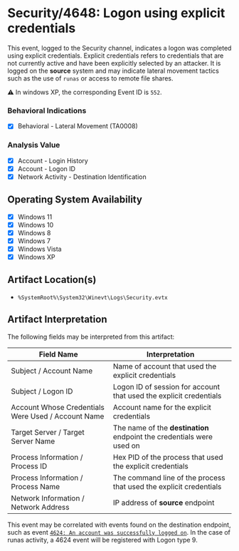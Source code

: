 # Security/4648: Logon using explicit credentials
This event, logged to the Security channel, indicates a logon was completed using explicit credentials. Explicit credentials refers to credentials that are not currently active and have been explicitly selected by an attacker. It is logged on the **source** system and may indicate lateral movement tactics such as the use of `runas` or access to remote file shares.

⚠️ In windows XP, the corresponding Event ID is `552`.

### Behavioral Indications
 - [x] Behavioral - Lateral Movement (TA0008)

### Analysis Value
 - [x] Account - Login History
 - [x] Account - Logon ID
 - [x] Network Activity - Destination Identification

## Operating System Availability
 - [x] Windows 11
 - [x] Windows 10
 - [x] Windows 8
 - [x] Windows 7
 - [x] Windows Vista
 - [x] Windows XP

## Artifact Location(s)
- `%SystemRoot%\System32\Winevt\Logs\Security.evtx`

## Artifact Interpretation
The following fields may be interpreted from this artifact:

| Field Name | Interpretation |
| - | - |
| Subject / Account Name | Name of account that used the explicit credentials |
| Subject / Logon ID | Logon ID of session for account that used the explicit credentials |
| Account Whose Credentials Were Used / Account Name | Account name for the explicit credentials |
| Target Server / Target Server Name | The name of the **destination** endpoint the credentials were used on |
| Process Information / Process ID | Hex PID of the process that used the explicit credentials |
| Process Information / Process Name | The command line of the process that used the explicit credentials |
| Network Information / Network Address | IP address of **source** endpoint |

This event may be correlated with events found on the destination endpoint, such as event [`4624: An account was successfully logged on`](/account/evtx-4624-successful-logon.md). In the case of runas activity, a 4624 event will be registered with Logon type 9.
